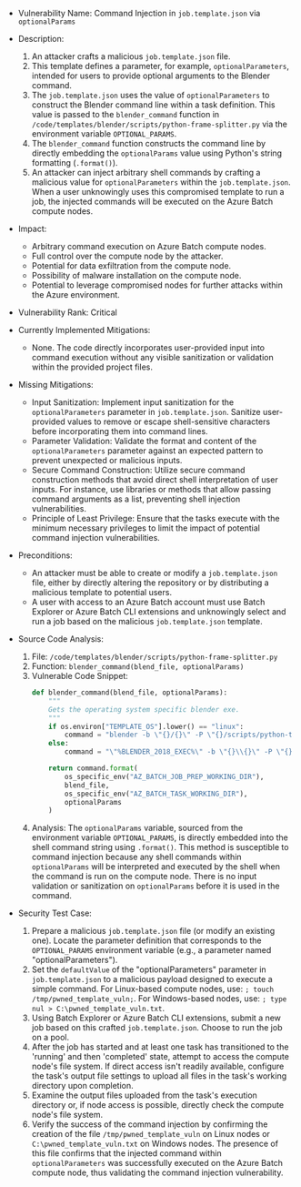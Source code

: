 - Vulnerability Name: Command Injection in `job.template.json` via `optionalParams`

- Description:
  1. An attacker crafts a malicious `job.template.json` file.
  2. This template defines a parameter, for example, `optionalParameters`, intended for users to provide optional arguments to the Blender command.
  3. The `job.template.json` uses the value of `optionalParameters` to construct the Blender command line within a task definition. This value is passed to the `blender_command` function in `/code/templates/blender/scripts/python-frame-splitter.py` via the environment variable `OPTIONAL_PARAMS`.
  4. The `blender_command` function constructs the command line by directly embedding the `optionalParams` value using Python's string formatting (`.format()`).
  5. An attacker can inject arbitrary shell commands by crafting a malicious value for `optionalParameters` within the `job.template.json`. When a user unknowingly uses this compromised template to run a job, the injected commands will be executed on the Azure Batch compute nodes.

- Impact:
  - Arbitrary command execution on Azure Batch compute nodes.
  - Full control over the compute node by the attacker.
  - Potential for data exfiltration from the compute node.
  - Possibility of malware installation on the compute node.
  - Potential to leverage compromised nodes for further attacks within the Azure environment.

- Vulnerability Rank: Critical

- Currently Implemented Mitigations:
  - None. The code directly incorporates user-provided input into command execution without any visible sanitization or validation within the provided project files.

- Missing Mitigations:
  - Input Sanitization: Implement input sanitization for the `optionalParameters` parameter in `job.template.json`. Sanitize user-provided values to remove or escape shell-sensitive characters before incorporating them into command lines.
  - Parameter Validation: Validate the format and content of the `optionalParameters` parameter against an expected pattern to prevent unexpected or malicious inputs.
  - Secure Command Construction: Utilize secure command construction methods that avoid direct shell interpretation of user inputs. For instance, use libraries or methods that allow passing command arguments as a list, preventing shell injection vulnerabilities.
  - Principle of Least Privilege: Ensure that the tasks execute with the minimum necessary privileges to limit the impact of potential command injection vulnerabilities.

- Preconditions:
  - An attacker must be able to create or modify a `job.template.json` file, either by directly altering the repository or by distributing a malicious template to potential users.
  - A user with access to an Azure Batch account must use Batch Explorer or Azure Batch CLI extensions and unknowingly select and run a job based on the malicious `job.template.json` template.

- Source Code Analysis:
  1. File: `/code/templates/blender/scripts/python-frame-splitter.py`
  2. Function: `blender_command(blend_file, optionalParams)`
  3. Vulnerable Code Snippet:
     ```python
     def blender_command(blend_file, optionalParams):
         """
         Gets the operating system specific blender exe.
         """
         if os.environ["TEMPLATE_OS"].lower() == "linux":
             command = "blender -b \"{}/{}\" -P \"{}/scripts/python-task-manager.py\" -y -t 0 {}"
         else:
             command = "\"%BLENDER_2018_EXEC%\" -b \"{}\\{}\" -P \"{}\\scripts\\python-task-manager.py\" -y -t 0 {}"

         return command.format(
             os_specific_env("AZ_BATCH_JOB_PREP_WORKING_DIR"),
             blend_file,
             os_specific_env("AZ_BATCH_TASK_WORKING_DIR"),
             optionalParams
         )
     ```
  4. Analysis: The `optionalParams` variable, sourced from the environment variable `OPTIONAL_PARAMS`, is directly embedded into the shell command string using `.format()`. This method is susceptible to command injection because any shell commands within `optionalParams` will be interpreted and executed by the shell when the command is run on the compute node. There is no input validation or sanitization on `optionalParams` before it is used in the command.

- Security Test Case:
  1. Prepare a malicious `job.template.json` file (or modify an existing one). Locate the parameter definition that corresponds to the `OPTIONAL_PARAMS` environment variable (e.g., a parameter named "optionalParameters").
  2. Set the `defaultValue` of the "optionalParameters" parameter in `job.template.json` to a malicious payload designed to execute a simple command. For Linux-based compute nodes, use:  `; touch /tmp/pwned_template_vuln;`. For Windows-based nodes, use: `; type nul > C:\pwned_template_vuln.txt`.
  3. Using Batch Explorer or Azure Batch CLI extensions, submit a new job based on this crafted `job.template.json`. Choose to run the job on a pool.
  4. After the job has started and at least one task has transitioned to the 'running' and then 'completed' state, attempt to access the compute node's file system. If direct access isn't readily available, configure the task's output file settings to upload all files in the task's working directory upon completion.
  5. Examine the output files uploaded from the task's execution directory or, if node access is possible, directly check the compute node's file system.
  6. Verify the success of the command injection by confirming the creation of the file `/tmp/pwned_template_vuln` on Linux nodes or `C:\pwned_template_vuln.txt` on Windows nodes. The presence of this file confirms that the injected command within `optionalParameters` was successfully executed on the Azure Batch compute node, thus validating the command injection vulnerability.